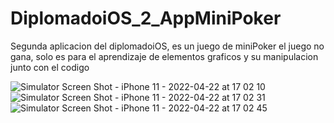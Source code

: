 # DiplomadoiOS_2_AppMiniPoker
Segunda aplicacion del diplomadoiOS, es un juego de miniPoker el juego no gana, solo es para el aprendizaje de elementos graficos y su manipulacion junto con el codigo

![Simulator Screen Shot - iPhone 11 - 2022-04-22 at 17 02 10](https://user-images.githubusercontent.com/62978829/164801654-aea9507b-d3db-4d3d-8db0-9ca95348808d.png)
![Simulator Screen Shot - iPhone 11 - 2022-04-22 at 17 02 31](https://user-images.githubusercontent.com/62978829/164801666-3a990198-224c-48ef-975e-f7b60bb4dc71.png)
![Simulator Screen Shot - iPhone 11 - 2022-04-22 at 17 02 45](https://user-images.githubusercontent.com/62978829/164801674-119e6f2c-5097-4eb1-9e23-2f89bfe3727e.png)
